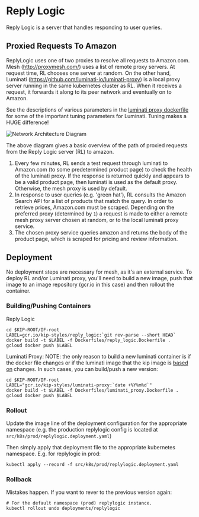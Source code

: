 # Reply Logic

Reply Logic is a server that handles responding to user queries.

## Proxied Requests To Amazon

ReplyLogic uses one of two proxies to resolve all requests to Amazon.com. Mesh (http://proxymesh.com/) uses a list of remote proxy servers. At request time, RL chooses one server at random. On the other hand, Luminati (https://github.com/luminati-io/luminati-proxy) is a local proxy server running in the same kubernetes cluster as RL. When it receives a request, it forwards it along to its peer network and eventually on to Amazon.

See the descriptions of various parameters in the [luminati proxy dockerfile](../../Dockerfiles/luminati_proxy.Dockerfile) for some of the important tuning parameters for Luminati. Tuning makes a HUGE difference!

![Network Architecture Diagram](ReplyLogicPricesNetworkDiagram.png)

The above diagram gives a basic overview of the path of proxied requests from the Reply Logic server (RL) to amazon.

1. Every few minutes, RL sends a test request through luminati to Amazon.com (to some predetermined product page) to check the health of the luminati proxy. If the response is returned quickly and appears to be a valid product page, then luminati is used as the default proxy. Otherwise, the mesh proxy is used by default.
2. In response to user queries (e.g. 'green hat'), RL consults the Amazon Search API for a list of products that match the query. In order to retrieve prices, Amazon.com must be scraped. Depending on the preferred proxy (determined by `1`) a request is made to either a remote mesh proxy server chosen at random, or to the local luminati proxy service.
3. The chosen proxy service queries amazon and returns the body of the product page, which is scraped for pricing and review information.

## Deployment

No deployment steps are necessary for mesh, as it's an external service. To deploy RL and/or Luminati proxy, you'll need to build a new image, push that image to an image repository (gcr.io in this case) and then rollout the container.

### Building/Pushing Containers

Reply Logic
```
cd $KIP-ROOT/IF-root
LABEL=gcr.io/kip-styles/reply_logic:`git rev-parse --short HEAD`
docker build -t $LABEL -f Dockerfiles/reply_logic.Dockerfile .
gcloud docker push $LABEL
```

Luminati Proxy: NOTE: the only reason to build a new luminati container is if the docker file changes or if the luminati image that the kip image is [based on](https://hub.docker.com/r/luminati/luminati-proxy/) changes. In such cases, you can build/push a new version:
```
cd $KIP-ROOT/IF-root
LABEL="gcr.io/kip-styles/luminati-proxy:`date +%Y%m%d`"
docker build -t $LABEL -f Dockerfiles/luminati_proxy.Dockerfile .
gcloud docker push $LABEL
```

### Rollout

Update the image line of the deployment configuration for the appropriate namespace (e.g. the production replylogic config is located at `src/k8s/prod/replylogic.deployment.yaml`)

Then simply apply that deployment file to the appropriate kubernetes namespace. E.g. for replylogic in prod:
```
kubectl apply --record -f src/k8s/prod/replylogic.deployment.yaml
```

### Rollback

Mistakes happen. If you want to rever to the previous version again:
```
# For the default namespace (prod) replylogic instance.
kubectl rollout undo deployments/replylogic
```
